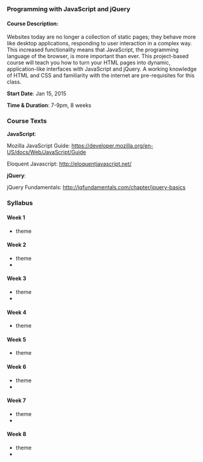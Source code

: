 ### Programming with JavaScript and jQuery
#### Course Description:

Websites today are no longer a collection of static pages; they behave more like desktop applications, responding to user interaction in a complex way. This increased functionality means that JavaScript, the programming language of the browser, is more important than ever. This project-based course will teach you how to turn your HTML pages into dynamic, application-like interfaces with JavaScript and jQuery. A working knowledge of HTML and CSS and familiarity with the internet are pre-requisites for this class. 

**Start Date**: Jan 15, 2015

**Time & Duration**: 7-9pm, 8 weeks


### Course Texts

**JavaScript**: 

Mozilla JavaScript Guide: https://developer.mozilla.org/en-US/docs/Web/JavaScript/Guide

Eloquent Javascript: http://eloquentjavascript.net/

**jQuery**:

jQuery Fundamentals: http://jqfundamentals.com/chapter/jquery-basics

### Syllabus

#### Week 1
+ theme 

#### Week 2
+ theme 
+ 

#### Week 3
+ theme 
+ 

#### Week 4
+ theme 

#### Week 5
+ theme 

#### Week 6
+ theme 
+ 

#### Week 7
+ theme 
+ 

#### Week 8
+ theme 
+   
